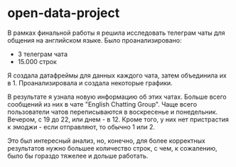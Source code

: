 # open-data-project

В рамках финальной работы я решила исследовать телеграм чаты для общения на английском языке. 
Было проанализировано:
- 3 телеграм чата
- 15.000 строк

Я создала датафреймы для данных каждого чата, затем объединила их в 1. Проанализировала и создала некоторые графики.

В результате я узнала новую информацию об этих чатах. Больше всего сообщений из них в чате "English Chatting Group". Чаще всего пользователи чатов переписываются в воскресенье и понедельник. Вечером, с 19 до 22, или днем - в 12. Кроме того, у них нет пристрастия к эмоджи - если отправляют, то обычно 1 или 2.

Это был интересный анализ, но, конечно, для более корректных результатов нужно большее количество строк, с чем, к сожалению, было бы гораздо тяжелее и дольше работать. 
